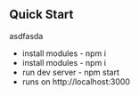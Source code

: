 ## Quick Start ##

asdfasda

* install modules  - npm i
* install modules  - npm i
* run dev server  - npm start
* runs on http://localhost:3000
